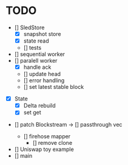 # TODO

- [] SledStore
    - [x] snapshot store
    - [x] state read
    - [] tests
- [] sequential worker
- [] paralell worker
    - [X] handle ack
    - [] update head
    - [] error handling
    - [] set latest stable block
- [x] State 
    - [x] Delta rebuild
    - [x] set get
- [] patch Blockstream
    -> [] passthrough vec<u8>
    - [] firehose mapper
        - [] remove clone
- [] Uniswap toy example
- [] main 
